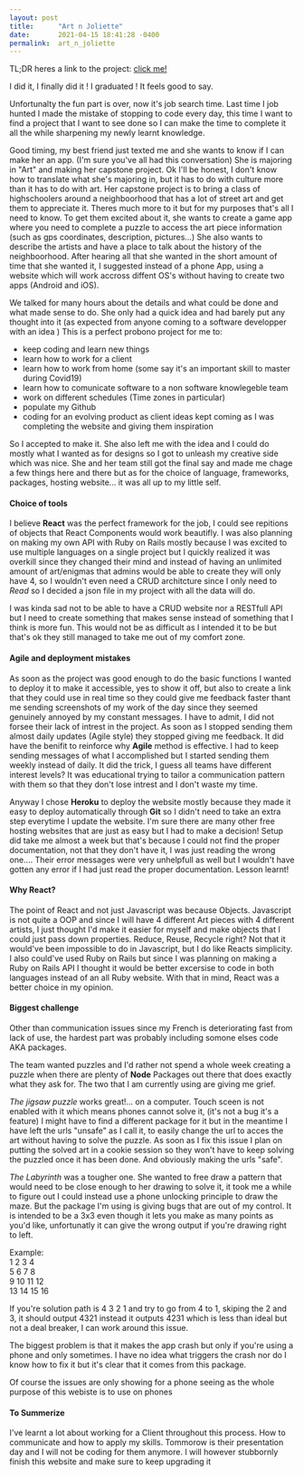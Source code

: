 ```yaml
---
layout: post
title:      "Art n Joliette"
date:       2021-04-15 18:41:28 -0400
permalink:  art_n_joliette
---
```


TL;DR heres a link to the project: [click me!](https://art-n-joliette.herokuapp.com/)

I did it, I finally did it ! I graduated ! It feels good to say. 

Unfortunalty the fun part is over, now it's job search time. Last time I job hunted I made the mistake of stopping to code every day, this time I want to find a project that I want to see done so I can make the time to complete it all the while sharpening my newly learnt knowledge.

Good timing, my best friend just texted me and she wants to know if I can make her an app. (I'm sure you've all had this conversation)
She is majoring in "Art" and making her capstone project.
Ok I'll be honest, I don't know how to translate what she's majoring in, but it has to do with culture more than it has to do with art.
Her capstone project is to bring a class of highschoolers around a neighboorhood that has a lot of street art and get them to appreciate it. Theres much more to it but for my purposes that's all I need to know. To get them excited about it, she wants to create a game app where you need to complete a puzzle to access the art piece information (such as gps coordinates, description, pictures...) She also wants to describe the artists and have a place to talk about the history of the neighboorhood.
After hearing all that she wanted in the short amount of time that she wanted it, I suggested instead of a phone App, using a website which will work accross diffent OS's without having to create two apps (Android and iOS).

We talked for many hours about the details and what could be done and what made sense to do. She only had a quick idea and had barely put any thought into it (as expected from anyone coming to a software developper with an idea )
This is a perfect probono project for me to:
* keep coding and learn new things
* learn how to work for a client 
* learn how to work from home (some say it's an important skill to master during Covid19)
* learn how to comunicate software to a non software knowlegeble team
* work on different schedules (Time zones in particular)
* populate my Github
* coding for an evolving product as client ideas kept coming as I was completing the website and giving them inspiration

So I accepted to make it.
She also left me with the idea and I could do mostly what I wanted as for designs so I got to unleash my creative side which was nice.
She and her team still got the final say and made me chage a few things here and there but as for the choice of language, frameworks, packages, hosting website... it was all up to my little self.

#### Choice of tools

I believe **React** was the perfect framework for the job, I could see repitions of objects that React Components would work beautifly. I was also planning on making my own API with Ruby on Rails mostly because I was excited to use multiple languages on a single project but I quickly realized it was overkill since they changed their mind and instead of having an unlimited amount of art/enigmas that admins would be able to create they will only have 4, so I wouldn't even need a CRUD architcture since I only need to *Read* so I decided a json file in my project with all the data will do. 

I was kinda sad not to be able to have a CRUD website nor a RESTfull API but I need to create something that makes sense instead of something that I think is more fun. This would not be as difficult as I intended it to be but that's ok they still managed to take me out of my comfort zone.

#### Agile and deployment mistakes

As soon as the project was good enough to do the basic functions I wanted to deploy it to make it accessible, yes to show it off, but also to create a link that they could use in real time so they could give me feedback faster thant me sending screenshots of my work of the day since they seemed genuinely annoyed by my constant messages. I have to admit, I did not forsee their lack of intrest in the project. As soon as I stopped sending them almost daily updates (Agile style) they stopped giving me feedback. It did have the benifit to reinforce why **Agile** method is effective. I had to keep sending messages of what I accomplished but I started sending them weekly instead of daily. It did the trick, I guess all teams have different interest levels? It was educational trying to tailor a communication pattern with them so that they don't lose intrest and I don't waste my time.  

Anyway I chose **Heroku** to deploy the website mostly because they made it easy to deploy automatically through **Git** so I didn't need to take an extra step everytime I update the website. I'm sure there are many other free hosting websites that are just as easy but I had to make a decision! Setup did take me almost a week but that's because I could not find the proper documentation, not that they don't have it, I was just reading the wrong one.... Their error messages were very unhelpfull as well but I wouldn't have gotten any error if I had just read the proper documentation. Lesson learnt!

#### Why React?


The point of React and not just Javascript was because Objects. Javascript is not quite a OOP and since I will have 4 different Art pieces with 4 different artists, I just thought I'd make it easier for myself and make objects that I could just pass down properties. Reduce, Reuse, Recycle right?
Not that it would've been impossible to do in Javascript, but I do like Reacts simplicity.
I also could've used Ruby on Rails but since I was planning on making a Ruby on Rails API I thought it would be better excersise to code in both languages instead of an all Ruby website. With that in mind, React was a better choice in my opinion.

#### Biggest challenge

Other than communication issues since my French is deteriorating fast from lack of use, the hardest part was probably including somone elses code AKA packages.

The team wanted puzzles and I'd rather not spend a whole week creating a puzzle when there are plenty of **Node** Packages out there that does exactly what they ask for. The two that I am currently using are giving me grief. 

*The jigsaw puzzle* works great!... on a computer. Touch sceen is not enabled with it which means phones cannot solve it, (it's not a bug it's a feature) I might have to find a different package for it but in the meantime I have left the urls "unsafe" as I call it, to easily change the url to acces the art without having to solve the puzzle. As soon as I fix this issue I plan on putting the solved art in a cookie session so they won't have to keep solving the puzzled once it has been done. And obviously making the urls "safe".

*The Labyrinth* was a tougher one. She wanted to free draw a pattern that would need to be close enough to her drawing to solve it, it took me a while to figure out I could instead use a phone unlocking principle to draw the maze. But the package I'm using is giving bugs that are out of my control. It is intended to be a 3x3 even though it lets you make as many points as you'd like, unfortunatly it can give the wrong output if you're drawing right to left.

<div>Example:
</br>
 1     2     3     4</br>
 5     6     7     8</br>
 9    10  11  12</br>
13  14  15  16</div>

If you're solution path is 4 3 2 1 and try to go from 4 to 1, skiping the 2 and 3, it should output 4321 instead it outputs 4231 which is less than ideal but not a deal breaker, I can work around this issue.

The biggest problem is that it makes the app crash but only if you're using a phone and only sometimes. I have no idea what triggers the crash nor do I know how to fix it but it's clear that it comes from this package. 

Of course the issues are only showing for a phone seeing as the whole purpose of this webiste is to use on phones

#### To Summerize

I've learnt a lot about working for a Client throughout this process. How to communicate and how to apply my skills.
Tommorow is their presentation day and I will not be coding for them anymore. I will however stubbornly finish this website and make sure to keep upgrading it
